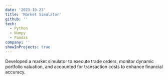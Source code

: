 ```yaml
---
date: '2023-10-23'
title: 'Market Simulator'
github: ''
tech:
  - Python
  - Numpy
  - Pandas
company: ''
showInProjects: true
---
```


Developed a market simulator to execute trade orders, monitor dynamic portfolio valuation, and accounted for transaction costs to enhance financial accuracy.
